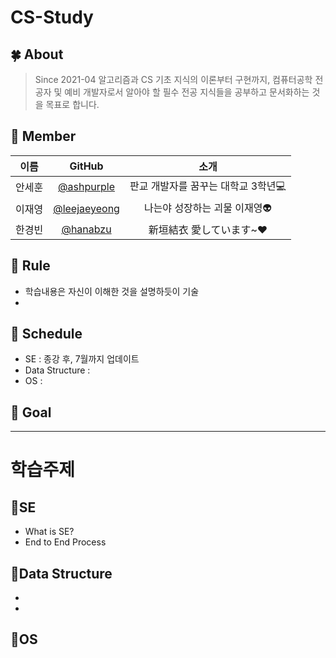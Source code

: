 # CS-Study

## 🍀 About
> Since 2021-04
알고리즘과 CS 기초 지식의 이론부터 구현까지, 컴퓨터공학 전공자 및 예비 개발자로서 알아야 할 필수 전공 지식들을 공부하고 문서화하는 것을 목표로 합니다.

## 👦 Member
|이름|GitHub|소개|
|:---:|:---:|:-----------------:|
|안세훈|[@ashpurple](https://github.com/ashpurple)|판교 개발자를 꿈꾸는 대학교 3학년💻|
|이재영|[@leejaeyeong](https://github.com/leejaeyeong)|나는야 성장하는 괴물 이재영👽|
|한경빈|[@hanabzu](https://github.com/hanabzu)|新垣結衣 愛しています~❤️|

## 📣 Rule
* 학습내용은 자신이 이해한 것을 설명하듯이 기술
* 

## 📅 Schedule
* SE : 종강 후, 7월까지 업데이트
* Data Structure :
* OS :

## 🚩 Goal

---
# 학습주제
## 📌SE
* What is SE?
* End to End Process
## 📌Data Structure
*
*
## 📌OS
